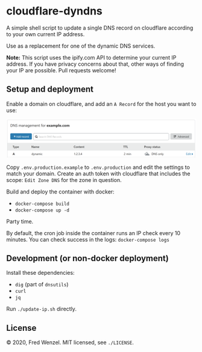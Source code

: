 # cloudflare-dyndns

A simple shell script to update a single DNS record on cloudflare according to your own current IP address.

Use as a replacement for one of the dynamic DNS services.

**Note:** This script uses the ipify.com API to determine your current IP address. If you have privacy concerns about that, other ways of finding your IP are possible. Pull requests welcome!


## Setup and deployment

Enable a domain on cloudflare, and add an `A Record` for the host you want to use:

![cloudflare screenshot](./cloudflare-record.png)

Copy `.env.production.example` to `.env.production` and edit the settings to match your domain. Create an auth token with cloudflare that includes the scope: `Edit Zone DNS` for the zone in question.

Build and deploy the container with docker:
* `docker-compose build`
* `docker-compose up -d`

Party time.

By default, the cron job inside the container runs an IP check every 10 minutes. You can check success in the logs: `docker-compose logs`


## Development (or non-docker deployment)

Install these dependencies:
* `dig` (part of `dnsutils`)
* `curl`
* `jq`

Run `./update-ip.sh` directly.


## License
&copy; 2020, Fred Wenzel. MIT licensed, see `./LICENSE`.
